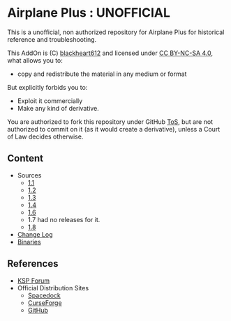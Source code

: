 # Airplane Plus : UNOFFICIAL

This is a unofficial, non authorized repository for Airplane Plus for historical reference and troubleshooting.

This AddOn is (C) [blackheart612](https://spacedock.info/profile/blackheart612) and licensed under [CC BY-NC-SA 4.0](https://creativecommons.org/licenses/by-nc-sa/4.0/?), what allows you to:

* copy and redistribute the material in any medium or format

But explicitly forbids you to:

* Exploit it commercially
* Make any kind of derivative.

You are authorized to fork this repository under GitHub [ToS](https://help.github.com/articles/github-terms-of-service/), but are not authorized to commit on it (as it would create a derivative), unless a Court of Law decides otherwise.

## Content
* Sources
	* [1.1](https://gitlab.com/net-lisias-ksph/AirplanePlus/tree/KSP/1.1)
	* [1.2](https://gitlab.com/net-lisias-ksph/AirplanePlus/tree/KSP/1.2)
	* [1.3](https://gitlab.com/net-lisias-ksph/AirplanePlus/tree/KSP/1.3)
	* [1.4](https://gitlab.com/net-lisias-ksph/AirplanePlus/tree/KSP/1.4)
	* [1.6](https://gitlab.com/net-lisias-ksph/AirplanePlus/tree/KSP/1.6)
	* 1.7 had no releases for it.
	* [1.8](https://gitlab.com/net-lisias-ksph/AirplanePlus/tree/KSP/1.8)
* [Change Log](./CHANGE_LOG.md)
* [Binaries](https://gitlab.com/net-lisias-ksph/AirplanePlus/tree/Archive)


## References

* [KSP Forum](https://forum.kerbalspaceprogram.com/index.php?/topic/140262-14x-144-airplane-plus-r230-full-1875m-parts-crj-series-new-jet-engine-fixes-jul-20-2018/)
* Official Distribution Sites
	* [Spacedock](https://spacedock.info/mod/716/Airplane%20Plus)
	* [CurseForge](https://www.curseforge.com/kerbal/ksp-mods/airplane-plus)
	* [GitHub](https://github.com/blackheart612/AirplanePlus)
